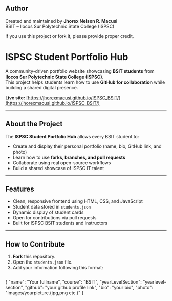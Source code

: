 ## Author
Created and maintained by **Jhorex Nelson R. Macusi**  
BSIT – Ilocos Sur Polytechnic State College (ISPSC)

If you use this project or fork it, please provide proper credit.

# ISPSC Student Portfolio Hub

A community-driven portfolio website showcasing **BSIT students** from **Ilocos Sur Polytechnic State College (ISPSC)**.  
This project helps students learn how to use **GitHub for collaboration** while building a shared digital presence.

**Live site:** [https://jhorexmacusi.github.io/ISPSC_BSIT/](https://jhorexmacusi.github.io/ISPSC_BSIT/)

---

## About the Project
The **ISPSC Student Portfolio Hub** allows every BSIT student to:
- Create and display their personal portfolio (name, bio, GitHub link, and photo)
- Learn how to use **forks, branches, and pull requests**
- Collaborate using real open-source workflows
- Build a shared showcase of ISPSC IT talent

---

## Features
- Clean, responsive frontend using HTML, CSS, and JavaScript  
- Student data stored in `students.json`  
- Dynamic display of student cards  
- Open for contributions via pull requests  
- Built for ISPSC BSIT students and instructors

---

## How to Contribute
1. **Fork** this repository.  
2. Open the `students.json` file.  
3. Add your information following this format:
   ```json
  {
    "name": "Your fullname",
    "course": "BSIT",
    "yearLevelSection": "yearlevel-section",
    "github": "your github profile link",
    "bio": "your bio",
    "photo": "images/yourpicture.(jpg,png etc.)"
  }
